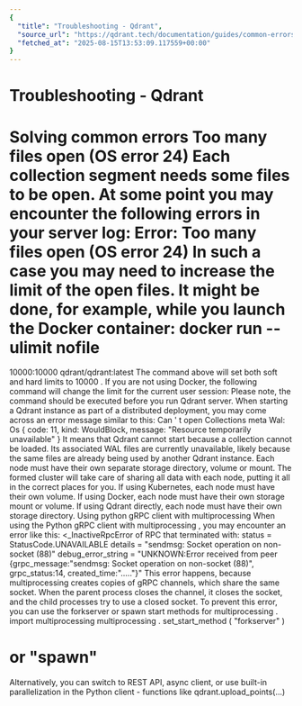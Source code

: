 ```yaml
---
{
  "title": "Troubleshooting - Qdrant",
  "source_url": "https://qdrant.tech/documentation/guides/common-errors/",
  "fetched_at": "2025-08-15T13:53:09.117559+00:00"
}
---
```


# Troubleshooting - Qdrant

Solving common errors
Too many files open (OS error 24)
Each collection segment needs some files to be open. At some point you may encounter the following errors in your server log:
Error: Too many files open (OS error 24)
In such a case you may need to increase the limit of the open files. It might be done, for example, while you launch the Docker container:
docker run --ulimit
nofile
=
10000:10000 qdrant/qdrant:latest
The command above will set both soft and hard limits to
10000
.
If you are not using Docker, the following command will change the limit for the current user session:
Please note, the command should be executed before you run Qdrant server.
When starting a Qdrant instance as part of a distributed deployment, you may
come across an error message similar to this:
Can
'
t open Collections meta Wal: Os
{
code: 11, kind: WouldBlock, message:
"Resource temporarily unavailable"
}
It means that Qdrant cannot start because a collection cannot be loaded. Its
associated
WAL
files are currently
unavailable, likely because the same files are already being used by another
Qdrant instance.
Each node must have their own separate storage directory, volume or mount.
The formed cluster will take care of sharing all data with each node, putting it
all in the correct places for you. If using Kubernetes, each node must have
their own volume. If using Docker, each node must have their own storage mount
or volume. If using Qdrant directly, each node must have their own storage
directory.
Using python gRPC client with
multiprocessing
When using the Python gRPC client with
multiprocessing
, you may encounter an error like this:
<_InactiveRpcError of RPC that terminated with:
status = StatusCode.UNAVAILABLE
details = "sendmsg: Socket operation on non-socket (88)"
debug_error_string = "UNKNOWN:Error received from peer  {grpc_message:"sendmsg: Socket operation on non-socket (88)", grpc_status:14, created_time:"....."}"
This error happens, because
multiprocessing
creates copies of gRPC channels, which share the same socket. When the parent process closes the channel, it closes the socket, and the child processes try to use a closed socket.
To prevent this error, you can use the
forkserver
or
spawn
start methods for
multiprocessing
.
import
multiprocessing
multiprocessing
.
set_start_method
(
"forkserver"
)
# or "spawn"
Alternatively, you can switch to
REST
API, async client, or use built-in parallelization in the Python client - functions like
qdrant.upload_points(...)

